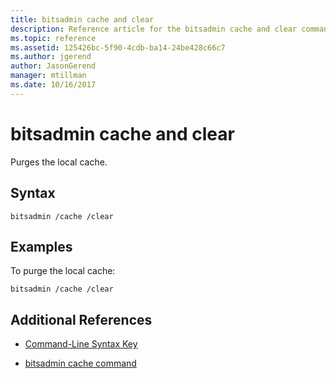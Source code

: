 ```yaml
---
title: bitsadmin cache and clear
description: Reference article for the bitsadmin cache and clear command, which purges the local cache.
ms.topic: reference
ms.assetid: 125426bc-5f90-4cdb-ba14-24be428c66c7
ms.author: jgerend
author: JasonGerend
manager: mtillman
ms.date: 10/16/2017
---
```


# bitsadmin cache and clear

Purges the local cache.

## Syntax

```
bitsadmin /cache /clear
```

## Examples

To purge the local cache:

```
bitsadmin /cache /clear
```

## Additional References

- [Command-Line Syntax Key](command-line-syntax-key.md)

- [bitsadmin cache command](bitsadmin-cache.md)
